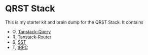 # QRST Stack

This is my starter kit and brain dump for the QRST Stack. It contains

- Q, [Tanstack-Query](https://tanstack.com/query/latest)
- R, [Tanstack-Router](https://tanstack.com/router)
- S, [SST](https://sst.dev/)
- T, [tRPC](https://trpc.io/)
